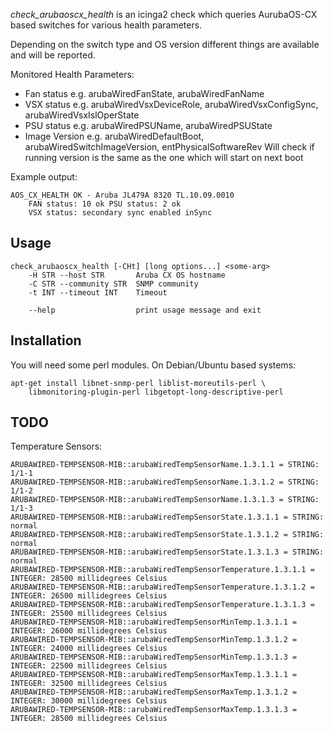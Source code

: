 
*check_arubaoscx_health* is an icinga2 check which queries AurubaOS-CX based
switches for various health parameters.

Depending on the switch type and OS version different things are available
and will be reported.

Monitored Health Parameters:

  * Fan status e.g. arubaWiredFanState, arubaWiredFanName
  * VSX status e.g. arubaWiredVsxDeviceRole, arubaWiredVsxConfigSync, arubaWiredVsxIslOperState
  * PSU status e.g. arubaWiredPSUName, arubaWiredPSUState
  * Image Version e.g. arubaWiredDefaultBoot, arubaWiredSwitchImageVersion, entPhysicalSoftwareRev
    Will check if running version is the same as the one which will start on next boot

Example output:


	AOS_CX_HEALTH OK - Aruba JL479A 8320 TL.10.09.0010 
		FAN status: 10 ok PSU status: 2 ok 
		VSX status: secondary sync enabled inSync


Usage
-----

	check_arubaoscx_health [-CHt] [long options...] <some-arg>
		-H STR --host STR       Aruba CX OS hostname
		-C STR --community STR  SNMP community
		-t INT --timeout INT    Timeout

		--help                  print usage message and exit

Installation
------------

You will need some perl modules. On Debian/Ubuntu based systems:

	apt-get install libnet-snmp-perl liblist-moreutils-perl \
		libmonitoring-plugin-perl libgetopt-long-descriptive-perl 
		

TODO
----

 Temperature Sensors:

	ARUBAWIRED-TEMPSENSOR-MIB::arubaWiredTempSensorName.1.3.1.1 = STRING: 1/1-1
	ARUBAWIRED-TEMPSENSOR-MIB::arubaWiredTempSensorName.1.3.1.2 = STRING: 1/1-2
	ARUBAWIRED-TEMPSENSOR-MIB::arubaWiredTempSensorName.1.3.1.3 = STRING: 1/1-3
	ARUBAWIRED-TEMPSENSOR-MIB::arubaWiredTempSensorState.1.3.1.1 = STRING: normal
	ARUBAWIRED-TEMPSENSOR-MIB::arubaWiredTempSensorState.1.3.1.2 = STRING: normal
	ARUBAWIRED-TEMPSENSOR-MIB::arubaWiredTempSensorState.1.3.1.3 = STRING: normal
	ARUBAWIRED-TEMPSENSOR-MIB::arubaWiredTempSensorTemperature.1.3.1.1 = INTEGER: 28500 millidegrees Celsius
	ARUBAWIRED-TEMPSENSOR-MIB::arubaWiredTempSensorTemperature.1.3.1.2 = INTEGER: 26500 millidegrees Celsius
	ARUBAWIRED-TEMPSENSOR-MIB::arubaWiredTempSensorTemperature.1.3.1.3 = INTEGER: 25500 millidegrees Celsius
	ARUBAWIRED-TEMPSENSOR-MIB::arubaWiredTempSensorMinTemp.1.3.1.1 = INTEGER: 26000 millidegrees Celsius
	ARUBAWIRED-TEMPSENSOR-MIB::arubaWiredTempSensorMinTemp.1.3.1.2 = INTEGER: 24000 millidegrees Celsius
	ARUBAWIRED-TEMPSENSOR-MIB::arubaWiredTempSensorMinTemp.1.3.1.3 = INTEGER: 22500 millidegrees Celsius
	ARUBAWIRED-TEMPSENSOR-MIB::arubaWiredTempSensorMaxTemp.1.3.1.1 = INTEGER: 32500 millidegrees Celsius
	ARUBAWIRED-TEMPSENSOR-MIB::arubaWiredTempSensorMaxTemp.1.3.1.2 = INTEGER: 30000 millidegrees Celsius
	ARUBAWIRED-TEMPSENSOR-MIB::arubaWiredTempSensorMaxTemp.1.3.1.3 = INTEGER: 28500 millidegrees Celsius

